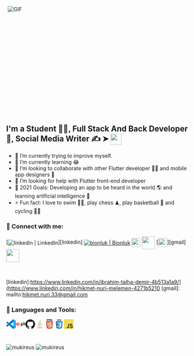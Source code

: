 <img align="right" alt="GIF" src="https://github.com/abhisheknaiidu/abhisheknaiidu/blob/master/code.gif?raw=true" width="500" height="320" />

## I'm a Student 👨‍🎓, Full Stack And Back Developer 🚀, Social Media Writer  ✍  ➤  [<img align="center" height="30" width="30"  src="https://www.svgrepo.com/show/66293/instagram.svg" />][instagram 2]
- 🔭 I’m currently trying to improve myself.
- 🌱 I’m currently learning 😂
- 👯 I’m looking to collaborate with other Flutter developer 👩‍💻 and mobile app designers 🎨
- 🤔 I’m looking for help with Flutter front-end developer
- 🥅 2021 Goals: Developing an app to be heard in the world 🌎 and learning artificial intelligence 🤖
- ⚡ Fun fact: I love to swim 🏊‍♀️, play chess ♟, play basketball 🏀 and cycling 🚴‍♀️


### 📩 Connect with me:

[<img align="center"  alt="linkedin | LinkedIn" width="24px" src="https://raw.githubusercontent.com/peterthehan/peterthehan/master/assets/linkedin.svg" />][linkedin]
[<img align="center" alt="bionluk | Bionluk" width="24px" src="https://i0.wp.com/www.moramfi.com/wp-content/uploads/2020/06/unnamed-min-1.png?resize=344%2C344&ssl=1" />][bionluk]
[<img align="center" height="24" width="24" src="https://cdn.jsdelivr.net/npm/simple-icons@v4/icons/instagram.svg" />][instagram]
[<img align="center" height="35" width="35"  src="https://www.svgrepo.com/show/66293/instagram.svg" />][instagram 2]
[<img align="center" height="24" width="24" src="https://cdn.jsdelivr.net/npm/simple-icons@v4/icons/gmail.svg" />][gmail]
[<img align="center" height="35" width="35" src="https://icon-library.com/images/twitter-icon-png-transparent/twitter-icon-png-transparent-11.jpg" />][twitter]



<br />


[instagram]: https://www.instagram.com/hikmetnrim
[instagram 2]: https://www.instagram.com/101yazilimoloji
[twitter]: https://twitter.com/hikmetnri

[bionluk]: https://bionluk.com/hikmetnri
[linkedin]:https://www.linkedin.com/in/ibrahim-talha-demir-4b513a1a9/](https://www.linkedin.com/in/hikmet-nuri-melemen-4271b5210
[gmail]: mailto:hikmet.nuri.33@gmail.com
<br />

### 🔧 Languages and Tools:

[<img align="left" alt="Visual Studio Code" width="26px" src="https://raw.githubusercontent.com/github/explore/80688e429a7d4ef2fca1e82350fe8e3517d3494d/topics/visual-studio-code/visual-studio-code.png" />][vsCode]
[<img align="left" alt="Git" width="26px" src="https://raw.githubusercontent.com/github/explore/80688e429a7d4ef2fca1e82350fe8e3517d3494d/topics/git/git.png" />][git]
[<img align="left" alt="GitHub" width="26px" src="https://raw.githubusercontent.com/github/explore/78df643247d429f6cc873026c0622819ad797942/topics/github/github.png" />][github]
[<img align="left" alt="Java" width="26px" src="https://raw.githubusercontent.com/github/explore/cebd63002168a05a6a642f309227eefeccd92950/topics/java/java.png" />][java]
[<img align="left" alt="Html" width="26px" src="https://raw.githubusercontent.com/github/explore/cebd63002168a05a6a642f309227eefeccd92950/topics/html/html.png" />][html]
[<img align="left" alt="Css" width="26px" src="https://raw.githubusercontent.com/github/explore/cebd63002168a05a6a642f309227eefeccd92950/topics/css/css.png" />][css]
[<img align="left" alt="JavaScript" width="26px" src="https://raw.githubusercontent.com/github/explore/cebd63002168a05a6a642f309227eefeccd92950/topics/javascript/javascript.png" />][js]
<br />

[vsCode]: https://code.visualstudio.com/
[git]: https://git-scm.com/
[github]: https://github.com/hikmetnri
[java]: https://www.java.com/tr/
[html]: https://www.w3schools.com/html/
[css]: https://www.w3schools.com/css/
[js]: https://www.w3schools.com/js/default.asp

<br />
<br />
<img height="180em" align="center" src="https://github-readme-stats.vercel.app/api?username=hikmetnri&show_icons=true&locale=en&theme=algolia&include_all_commits=true&count_private=true" alt="mukireus"/>
  <img height="180em" align="center" src="https://github-readme-stats.vercel.app/api/top-langs?username=hikmetnri&show_icons=true&locale=en&layout=compact&langs_count=8&theme=algolia" alt="mukireus"/>
